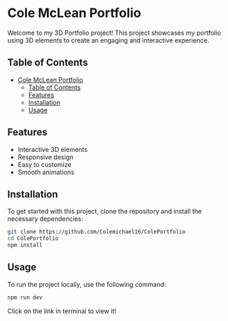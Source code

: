 # Cole McLean Portfolio

Welcome to my 3D Portfolio project! This project showcases my portfolio using 3D elements to create an engaging and interactive experience.

## Table of Contents

- [Cole McLean Portfolio](#cole-mclean-portfolio)
  - [Table of Contents](#table-of-contents)
  - [Features](#features)
  - [Installation](#installation)
  - [Usage](#usage)

## Features

- Interactive 3D elements
- Responsive design
- Easy to customize
- Smooth animations

## Installation

To get started with this project, clone the repository and install the necessary dependencies:

```bash
git clone https://github.com/Colemichael16/ColePortfolio
cd ColePortfolio
npm install
```

## Usage

To run the project locally, use the following command:

```bash
npm run dev
```

Click on the link in terminal to view it!
